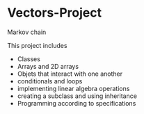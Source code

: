# Vectors-Project
Markov chain 

This project includes
- Classes
- Arrays and 2D arrays
- Objets that interact with one another
- conditionals and loops
- implementing linear algebra operations
- creating a subclass and using inheritance 
- Programming according to specifications
